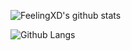 

![FeelingXD's github stats](https://github-readme-stats.vercel.app/api?username=FeelingXD&show_icons=true&theme=tokyonight)


![Github Langs](https://github-readme-stats.vercel.app/api/top-langs/?username=FeelingXD&theme=tokyonight)
<!-- ![Img](https://media.csesoc.org.au/content/images/2021/10/Screen-Shot-2021-10-20-at-20.09.33.png)
 -->
